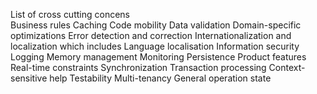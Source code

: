 List of cross cutting concens	
Business rules
Caching
Code mobility
Data validation
Domain-specific optimizations
Error detection and correction
Internationalization and localization which includes Language localisation
Information security
Logging
Memory management
Monitoring
Persistence
Product features
Real-time constraints
Synchronization
Transaction processing
Context-sensitive help
Testability
Multi-tenancy
General operation state